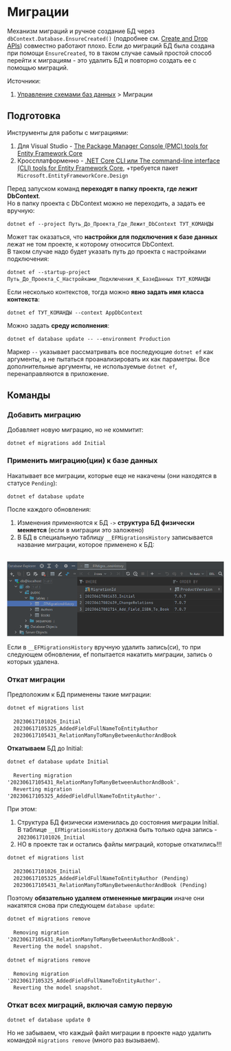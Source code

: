 # Миграции

Механизм миграций и ручное создание БД через `dbContext.Database.EnsureCreated()` (подробнее см. [Create and Drop APIs](https://learn.microsoft.com/ru-ru/ef/core/managing-schemas/ensure-created)) совместно работают плохо. Если до миграций БД была создана при помощи `EnsureCreated`, то в таком случае самый простой способ перейти к миграциям - это удалить БД и повторно создать ее с помощью миграций.

Источники:

1. [Управление схемами баз данных](https://learn.microsoft.com/ru-ru/ef/core/managing-schemas/) > Миграции

## Подготовка

Инструменты для работы с миграциями:

1. Для Visual Studio - [The Package Manager Console (PMC) tools for Entity Framework Core](https://learn.microsoft.com/ru-ru/ef/core/cli/powershell)
2. Кроссплатформенно - [.NET Core CLI или The command-line interface (CLI) tools for Entity Framework Core](https://learn.microsoft.com/ru-ru/ef/core/cli/dotnet), +требуется пакет `Microsoft.EntityFrameworkCore.Design`

Перед запуском команд **переходят в папку проекта, где лежит DbContext**.  
Но в папку проекта с DbContext можно не переходить, а задать ее вручную:

```shell
dotnet ef --project Путь_До_Проекта_Где_Лежит_DbContext ТУТ_КОМАНДЫ
```

Может так оказаться, что **настройки для подключения к базе данных** лежат не том проекте, к которому относится DbContext.  
В таком случае надо будет указать путь до проекта с настройками подключения:

```shell
dotnet ef --startup-project Путь_До_Проекта_С_Настройками_Подключения_К_БазеДанных ТУТ_КОМАНДЫ
```

Если несколько контекстов, тогда можно **явно задать имя класса контекста**:

```shell
dotnet ef ТУТ_КОМАНДЫ --context AppDbContext
```

Можно задать **среду исполнения**:

```shell
dotnet ef database update -- --environment Production
```

Маркер `--` указывает рассматривать все последующие `dotnet ef` как аргументы, а не пытаться проанализировать их как параметры. Все дополнительные аргументы, не используемые `dotnet ef`, перенаправляются в приложение.

## Команды

### Добавить миграцию

Добавляет новую миграцию, но не коммитит:

```shell
dotnet ef migrations add Initial
```

### Применить миграцию(ции) к базе данных

Накатывает все миграции, которые еще не накачены (они находятся в статусе `Pending`):

```shell
dotnet ef database update
```

После каждого обновления:

1. Изменения применяются к БД `->` **структура БД физически меняется** (если в миграции это заложено)
2. В БД в специальную таблицу `__EFMigrationsHistory` записывается название миграции, которое применено к БД:

&nbsp;&nbsp;&nbsp;&nbsp;<img src="./pic/ef-migrations-history.png" alt="isolated" width="600"/>

Если в `__EFMigrationsHistory` вручную удалить запись(си), то при следующем обновлении, ef попытается накатить миграции, запись о которых удалена.

### Откат миграции

Предположим к БД применены такие миграции:

```shell
dotnet ef migrations list

  20230617101026_Initial
  20230617105325_AddedFieldFullNameToEntityAuthor
  20230617105431_RelationManyToManyBetweenAuthorAndBook
```

**Откатываем** БД до Initial:

```shell
dotnet ef database update Initial

  Reverting migration '20230617105431_RelationManyToManyBetweenAuthorAndBook'.
  Reverting migration '20230617105325_AddedFieldFullNameToEntityAuthor'.
```

При этом:

1. Структура БД физически изменилась до состояния миграции Initial. В таблице `__EFMigrationsHistory` должна быть только одна запись - `20230617101026_Initial`
2. НО в проекте так и остались файлы миграций, которые откатились!!!

```shell
dotnet ef migrations list

  20230617101026_Initial
  20230617105325_AddedFieldFullNameToEntityAuthor (Pending)
  20230617105431_RelationManyToManyBetweenAuthorAndBook (Pending)
```

Поэтому **обязательно удаляем отмененные миграции** иначе они накатятся снова при следующем `database update`:

```shell
dotnet ef migrations remove

  Removing migration '20230617105431_RelationManyToManyBetweenAuthorAndBook'.
  Reverting the model snapshot.

dotnet ef migrations remove

  Removing migration '20230617105325_AddedFieldFullNameToEntityAuthor'.
  Reverting the model snapshot.
```

### Откат всех миграций, включая самую первую

```shell
dotnet ef database update 0
```

Но не забываем, что каждый файл миграции в проекте надо удалить командой `migrations remove` (много раз вызываем).
